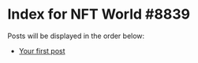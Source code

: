 # Index for NFT World #8839
Posts will be displayed in the order below:

- [Your first post](./001-first.md)

